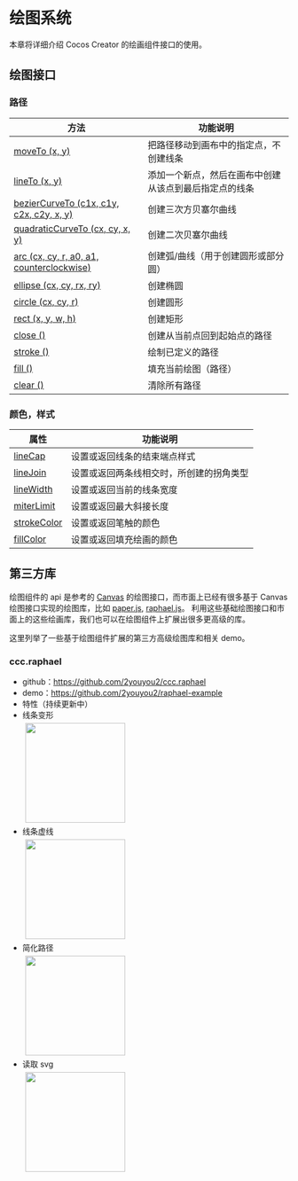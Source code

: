 # 绘图系统

本章将详细介绍 Cocos Creator 的绘画组件接口的使用。

## 绘图接口

### 路径

| 方法 |   功能说明
| -------------- | ----------- |
| [moveTo (x, y)](../graphics/moveTo.md)  | 把路径移动到画布中的指定点，不创建线条
| [lineTo (x, y)](../graphics/lineTo.md) | 添加一个新点，然后在画布中创建从该点到最后指定点的线条
| [bezierCurveTo (c1x, c1y, c2x, c2y, x, y)](../graphics/bezierCurveTo.md) | 创建三次方贝塞尔曲线
| [quadraticCurveTo (cx, cy, x, y)](../graphics/quadraticCurveTo.md) | 创建二次贝塞尔曲线
| [arc (cx, cy, r, a0, a1, counterclockwise)](../graphics/arc.md) | 创建弧/曲线（用于创建圆形或部分圆）
| [ellipse (cx, cy, rx, ry)](../graphics/ellipse.md) | 创建椭圆
| [circle (cx, cy, r)](../graphics/circle.md) | 创建圆形
| [rect (x, y, w, h)](../graphics/rect.md) | 创建矩形
| [close ()](../graphics/close.md) | 创建从当前点回到起始点的路径
| [stroke ()](../graphics/stroke.md) | 绘制已定义的路径
| [fill ()](../graphics/fill.md) | 填充当前绘图（路径）
| [clear ()](../graphics/clear.md) | 清除所有路径

### 颜色，样式

| 属性 |   功能说明
| -------------- | ----------- |
| [lineCap](../graphics/lineCap.md) | 设置或返回线条的结束端点样式
| [lineJoin](../graphics/lineJoin.md) | 设置或返回两条线相交时，所创建的拐角类型
| [lineWidth](../graphics/lineWidth.md) | 设置或返回当前的线条宽度
| [miterLimit](../graphics/miterLimit.md) | 设置或返回最大斜接长度
| [strokeColor](../graphics/strokeColor.md) | 设置或返回笔触的颜色
| [fillColor](../graphics/fillColor.md) | 设置或返回填充绘画的颜色

## 第三方库

绘图组件的 api 是参考的 [Canvas](http://www.w3school.com.cn/tags/html_ref_canvas.asp) 的绘图接口，而市面上已经有很多基于 Canvas 绘图接口实现的绘图库，比如 [paper.js](http://paperjs.org/), [raphael.js](http://dmitrybaranovskiy.github.io/raphael/)。
利用这些基础绘图接口和市面上的这些绘画库，我们也可以在绘图组件上扩展出很多更高级的库。

这里列举了一些基于绘图组件扩展的第三方高级绘图库和相关 demo。

### ccc.raphael

- github：https://github.com/2youyou2/ccc.raphael   
- demo：https://github.com/2youyou2/raphael-example
- 特性（持续更新中）
 - 线条变形   
    <a href="ccc.raphael/animate-line.gif"><img src="ccc.raphael/animate-line.gif" style="height:180px;margin:5px"></a>
 - 线条虚线   
    <a href="ccc.raphael/dash-line.gif"><img src="ccc.raphael/dash-line.gif" style="height:180px;margin:5px"></a>
 - 简化路径   
    <a href="ccc.raphael/simplify.gif"><img src="ccc.raphael/simplify.gif" style="height:180px;margin:5px"></a>
 - 读取 svg   
    <a href="ccc.raphael/tiger.png"><img src="ccc.raphael/tiger.png" style="height:180px;margin:5px"></a>
